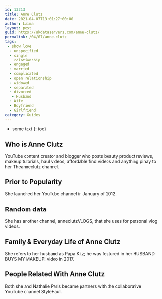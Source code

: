 ```yaml
---
id: 13213
title: Anne Clutz
date: 2021-04-07T13:01:27+00:00
author: Laima
layout: post
guid: https://ukdataservers.com/anne-clutz/
permalink: /04/07/anne-clutz
tags:
 - show love
  - unspecified
  - single
  - relationship
  - engaged
  - married
  - complicated
  - open relationship
  - widowed
  - separated
  - divorced
   - Husband
  - Wife
  - Boyfriend
  - Girlfriend
category: Guides
---
```


* some text
{: toc}


## Who is Anne Clutz
                  
                  
                  
YouTube content creator and blogger who posts beauty product reviews, makeup tutorials, haul videos, affordable find videos and anything pinay to her Theanneclutz channel.
                  
              
            
              
            
                
                
                
## Prior to Popularity
                  
                  
                  
She launched her YouTube channel in January of 2012.
                  
              
            
              
            
                
                
                
## Random data
                  
                  
                  
She has another channel, anneclutzVLOGS, that she uses for personal vlog videos.
                  
              
            
              
            
                
                
                
## Family & Everyday Life of Anne Clutz
                  
                  
                  
She refers to her husband as Papa Kitz; he was featured in her HUSBAND BUYS MY MAKEUP! video in 2017.
                  
              
            
              
            
                
                
                
## People Related With Anne Clutz
                  
                  
                  
Both she and Nathalie Paris became partners with the collaborative YouTube channel StyleHaul.
                  
              
            
              
            
                
              
            
              
              
            
            
              
            
          
          
          